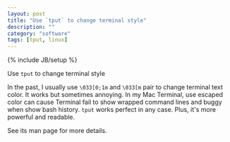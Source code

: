 ```yaml
---
layout: post
title: "Use `tput` to change terminal style"
description: ""
category: "software"
tags: [tput, linux]
---
```

{% include JB/setup %}

Use `tput` to change terminal style

In the past, I usually use `\033[0;1m` and `\033[m` pair to change terminal text color. It works but sometimes annoying. In my Mac Terminal, use escaped color can cause Terminal fail to show wrapped command lines and buggy when show bash history. `tput` works perfect in any case. Plus, it's more powerful and readable.

See its man page for more details. 